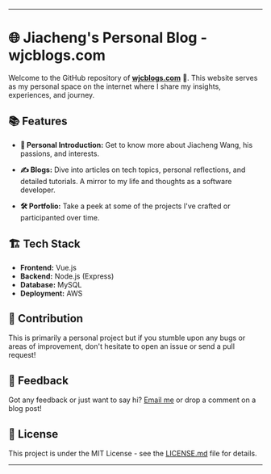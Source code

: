 
---

# 🌐 Jiacheng's Personal Blog - wjcblogs.com

Welcome to the GitHub repository of [**wjcblogs.com**](https://www.wjcblogs.com) 🚀. This website serves as my personal space on the internet where I share my insights, experiences, and journey.

## 📚 Features

- **👋 Personal Introduction:** Get to know more about Jiacheng Wang, his passions, and interests.
  
- **✍️ Blogs:** Dive into articles on tech topics, personal reflections, and detailed tutorials. A mirror to my life and thoughts as a software developer.

- **🛠 Portfolio:** Take a peek at some of the projects I've crafted or participanted over time.

## 🏗 Tech Stack

- **Frontend:** Vue.js
- **Backend:** Node.js (Express)
- **Database:** MySQL
- **Deployment:** AWS

## 🤝 Contribution

This is primarily a personal project but if you stumble upon any bugs or areas of improvement, don't hesitate to open an issue or send a pull request!

## 📮 Feedback

Got any feedback or just want to say hi? [Email me](mailto:jiacheng.develop@gmail.com) or drop a comment on a blog post!

## 📜 License

This project is under the MIT License - see the [LICENSE.md](LICENSE.md) file for details.

---

